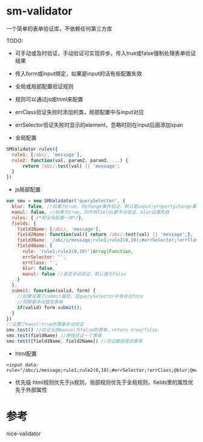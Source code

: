 # sm-validator
一个简单的表单验证库，不依赖任何第三方库

TODO:

- 可手动或及时验证，手动验证可实现异步，传入true或false强制处理表单验证结果

- 传入form或input绑定，如果是input的话有些配置失效

- 全局或局部配置验证规则

- 规则可以通过js或html来配置

- errClass验证失败时添加的类，局部配置中与input对应

- errSelector验证失败时显示的element，忽略时则在input后面添加span

- 全局配置
``` javascript
SMValidator.rules({
  rule1: [/abc/, 'message'],
  rule2: function(val, param2, param3, ...) {
      return /abc/.test(val) || 'message';
  }
})
```

- js局部配置
``` javascript
var smv = new SMValidator('querySelector', {
  blur: false, //如果为true，则change事件验证，默认是input/propertychange事件验证
  manul: false, //如果为true，则所有fields都手动验证，blur设置失效
  rules: { /*和全局配置一样*/},
  fields: {
    field1Name: [/abc/, 'message'],
    field2Name: function(val){ return /abc/.test(val) || 'message';},
    field3Name: '/abc/i/message;rule1;rule2(0,10);#errSelector;!errClass;@blur;@manul',
    field4Name: {
      rule: 'rule1;rule2(0,10)'|Array|Function,
      errSelector: '',
      errClass: '',
      blur: false,
      manul: false //是否手动验证，默认值为false
    }
  },
  submit: function(valid, form) {
    //如果设置了commit属性，且querySelector中有存在form
    //则需要手动提交表单
    if(valid) form.submit();
  }
})
//设置了manul:true则需要手动验证
smv.test() //验证全部manual为false的表单，return true/false
smv.test(fieldName) //单独验证一个表单
smv.test([field1Name, field2Name]) //验证数组里的表单
```

- html配置
```
<input data-rule="/abc/i/message;rule1;rule2(0,10);#errSelector;!errClass;@blur;@manul">
```

- 优先级
html规则优先于js规则，局部规则优先于全局规则，fields里的属性优先于外部属性

# 参考
nice-validator
